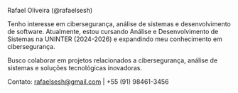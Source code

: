 Rafael Oliveira (@rafaelsesh)

Tenho interesse em cibersegurança, análise de sistemas e desenvolvimento de software. Atualmente, estou cursando Análise e Desenvolvimento de Sistemas na UNINTER (2024-2026) e expandindo meu conhecimento em cibersegurança.

Busco colaborar em projetos relacionados a cibersegurança, análise de sistemas e soluções tecnológicas inovadoras.

Contato: rafaelsesh@gmail.com | +55 (91) 98461-3456
